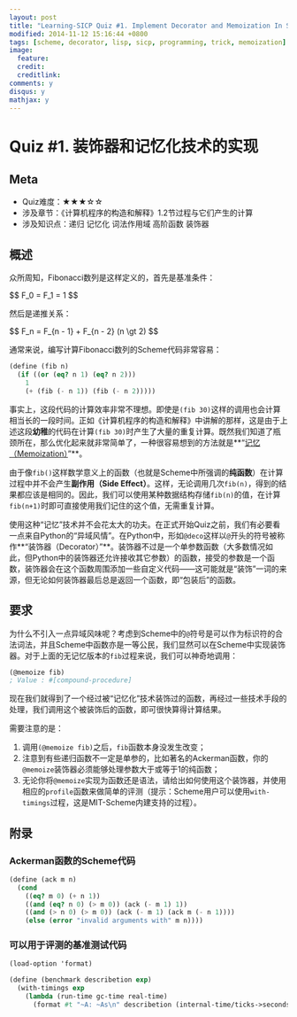 ```yaml
---
layout: post
title: "Learning-SICP Quiz #1. Implement Decorator and Memoization In Scheme"
modified: 2014-11-12 15:16:44 +0800
tags: [scheme, decorator, lisp, sicp, programming, trick, memoization]
image:
  feature: 
  credit: 
  creditlink: 
comments: y
disqus: y
mathjax: y
---
```


# Quiz #1. 装饰器和记忆化技术的实现

## Meta

+ Quiz难度：★★★☆☆
+ 涉及章节：《计算机程序的构造和解释》1.2节过程与它们产生的计算
+ 涉及知识点：递归 记忆化 词法作用域 高阶函数 装饰器

## 概述

众所周知，Fibonacci数列是这样定义的，首先是基准条件：

<div>$$ F_0 = F_1 = 1 $$</div>

然后是递推关系：

<div>$$ F_n = F_{n - 1} + F_{n - 2} (n \gt 2) $$</div>

通常来说，编写计算Fibonacci数列的Scheme代码非常容易：

```scheme
(define (fib n)
  (if ((or (eq? n 1) (eq? n 2)))
    1
    (+ (fib (- n 1)) (fib (- n 2)))))
```

事实上，这段代码的计算效率非常不理想。即使是`(fib 30)`这样的调用也会计算相当长的一段时间。正如《计算机程序的构造和解释》中讲解的那样，这是由于上述这段**幼稚**的代码在计算`(fib 30)`时产生了大量的重复计算。既然我们知道了瓶颈所在，那么优化起来就非常简单了，一种很容易想到的方法就是**“[记忆（Memoization）](http://en.wikipedia.org/wiki/Memoization)”**。

由于像`fib()`这样数学意义上的函数（也就是Scheme中所强调的**纯函数**）在计算过程中并不会产生**副作用（Side Effect）**。这样，无论调用几次`fib(n)`，得到的结果都应该是相同的。因此，我们可以使用某种数据结构存储`fib(n)`的值，在计算`fib(n+1)`时即可直接使用我们记住的这个值，无需重复计算。

使用这种“记忆”技术并不会花太大的功夫。在正式开始Quiz之前，我们有必要看一点来自Python的“异域风情”。在Python中，形如`@deco`这样以`@`开头的符号被称作**“装饰器（Decorator）”**。装饰器不过是一个单参数函数（大多数情况如此，但Python中的装饰器还允许接收其它参数）的函数，接受的参数是一个函数，装饰器会在这个函数周围添加一些自定义代码——这可能就是“装饰”一词的来源，但无论如何装饰器最后总是返回一个函数，即“包装后”的函数。

## 要求

为什么不引入一点异域风味呢？考虑到Scheme中的`@`符号是可以作为标识符的合法词法，并且Scheme中函数亦是一等公民，我们显然可以在Scheme中实现装饰器。对于上面的无记忆版本的`fib`过程来说，我们可以神奇地调用：

```scheme
(@memoize fib)
; Value : #[compound-procedure]
```

现在我们就得到了一个经过被“记忆化”技术装饰过的函数，再经过一些技术手段的处理，我们调用这个被装饰后的函数，即可很快算得计算结果。

需要注意的是：

1. 调用`(@memoize fib)`之后，`fib`函数本身没发生改变；
2. 注意到有些递归函数不一定是单参的，比如著名的Ackerman函数，你的`@memoize`装饰器必须能够处理参数大于或等于1的纯函数；
3. 无论你将`@memoize`实现为函数还是语法，请给出如何使用这个装饰器，并使用相应的`profile`函数来做简单的评测（提示：Scheme用户可以使用`with-timings`过程，这是MIT-Scheme内建支持的过程）。

## 附录

### Ackerman函数的Scheme代码

```scheme
(define (ack m n)
  (cond
    ((eq? m 0) (+ n 1))
    ((and (eq? n 0) (> m 0)) (ack (- m 1) 1))
    ((and (> n 0) (> m 0)) (ack (- m 1) (ack m (- n 1))))
    (else (error "invalid arguments with" m n))))
```
### 可以用于评测的基准测试代码

```scheme
(load-option 'format)

(define (benchmark describetion exp)
  (with-timings exp
    (lambda (run-time gc-time real-time)
      (format #t "~A: ~As\n" describetion (internal-time/ticks->seconds real-time)))))
```
